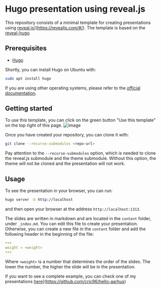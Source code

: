 # Hugo presentation using reveal.js
This repository consists of a minimal template for creating presentations using [reveal.js](https://revealjs.com/#/)](https://revealjs.com/#/). 
The template is based on the [reveal-hugo](https://github.com/cric96/reveal-hugo)

## Prerequisites
* [Hugo](https://gohugo.io/getting-started/installing/)

Shortly, you can install Hugo on Ubuntu with:
```bash
sudo apt install hugo
```

If you are using other operating systems, please refer to the [official documentation](https://gohugo.io/getting-started/installing/).

## Getting started
To use this template, you can click on the green button "Use this template" on the top right of this page.
![image](https://github.com/cric96/Template-Hugo-Reveal-Slides/assets/23448811/ff89a1dd-c2e9-402e-8837-ef46e0c98b7d)

Once you have created your repository, you can clone it with:
```bash
git clone --recurse-submodules <repo-url>
```
Pay attention to the `--recurse-submodules` option, which is needed to clone the reveal.js submodule and the theme submodule.
Without this option, the theme will not be cloned and the presentation will not work.

## Usage
To see the presentation in your browser, you can run:
```bash
hugo server -b http://localhost
```
and then open your browser at the address `http://localhost:1313`.

The slides are written in markdown and are located in the `content` folder, under `_index.md`.
You can edit this file to create your presentation.
Otherwise, you can create a new file in the `content` folder and add the following header in the beginning of the file:
```yaml
+++
weight = <weight>
+++
```

Where `<weight>` is a number that determines the order of the slides.
The lower the number, the higher the slide will be in the presentation.

If you want to see a complete example, you can check one of my presentations [here](https://github.com/cric96/hello-aarhus)](https://github.com/cric96/hello-aarhus)
